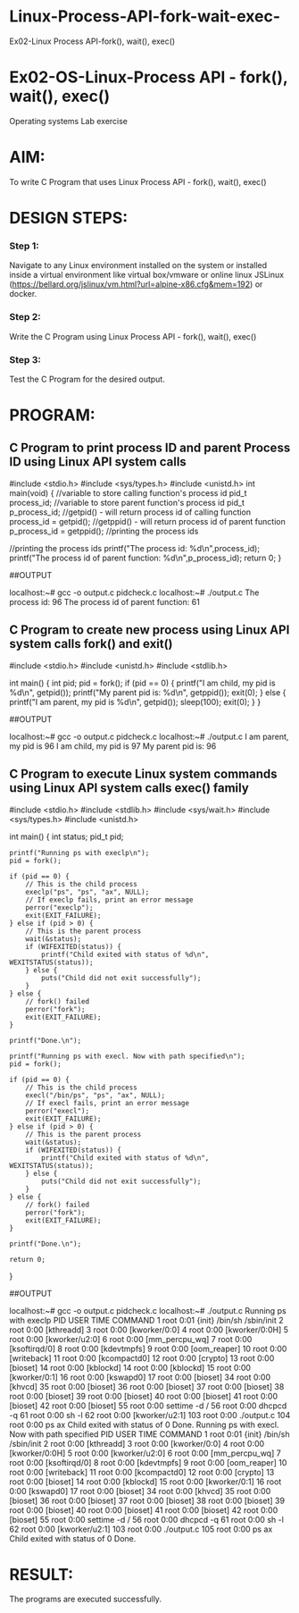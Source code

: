 # Linux-Process-API-fork-wait-exec-
Ex02-Linux Process API-fork(), wait(), exec()
# Ex02-OS-Linux-Process API - fork(), wait(), exec()
Operating systems Lab exercise


# AIM:
To write C Program that uses Linux Process API - fork(), wait(), exec()

# DESIGN STEPS:

### Step 1:

Navigate to any Linux environment installed on the system or installed inside a virtual environment like virtual box/vmware or online linux JSLinux (https://bellard.org/jslinux/vm.html?url=alpine-x86.cfg&mem=192) or docker.

### Step 2:

Write the C Program using Linux Process API - fork(), wait(), exec()

### Step 3:

Test the C Program for the desired output. 

# PROGRAM:

## C Program to print process ID and parent Process ID using Linux API system calls



#include <stdio.h>
#include <sys/types.h>
#include <unistd.h>
int main(void)
{	//variable to store calling function's process id
	pid_t process_id;
	//variable to store parent function's process id
	pid_t p_process_id;
	//getpid() - will return process id of calling function
	process_id = getpid();
	//getppid() - will return process id of parent function
	p_process_id = getppid();
	//printing the process ids

//printing the process ids
	printf("The process id: %d\n",process_id);
	printf("The process id of parent function: %d\n",p_process_id);
	return 0; }













##OUTPUT



localhost:~# gcc -o output.c pidcheck.c
localhost:~# ./output.c
The process id: 96
The process id of parent function: 61










## C Program to create new process using Linux API system calls fork() and exit()

#include <stdio.h>
#include <unistd.h>
#include <stdlib.h>

int main() {
    int pid;
    pid = fork();
    if (pid == 0) {
        printf("I am child, my pid is %d\n", getpid());
        printf("My parent pid is: %d\n", getppid());
        exit(0);
    } else {
        printf("I am parent, my pid is %d\n", getpid());
        sleep(100);
        exit(0);
    }
}











##OUTPUT


localhost:~# gcc -o output.c pidcheck.c
localhost:~# ./output.c
I am parent, my pid is 96
I am child, my pid is 97
My parent pid is: 96





## C Program to execute Linux system commands using Linux API system calls exec() family


#include <stdio.h>
#include <stdlib.h>
#include <sys/wait.h>
#include <sys/types.h>
#include <unistd.h>

int main() {
    int status;
    pid_t pid;

    printf("Running ps with execlp\n");
    pid = fork();
    
    if (pid == 0) {
        // This is the child process
        execlp("ps", "ps", "ax", NULL);
        // If execlp fails, print an error message
        perror("execlp");
        exit(EXIT_FAILURE);
    } else if (pid > 0) {
        // This is the parent process
        wait(&status);
        if (WIFEXITED(status)) {
            printf("Child exited with status of %d\n", WEXITSTATUS(status));
        } else {
            puts("Child did not exit successfully");
        }
    } else {
        // fork() failed
        perror("fork");
        exit(EXIT_FAILURE);
    }
    
    printf("Done.\n");

    printf("Running ps with execl. Now with path specified\n");
    pid = fork();
    
    if (pid == 0) {
        // This is the child process
        execl("/bin/ps", "ps", "ax", NULL);
        // If execl fails, print an error message
        perror("execl");
        exit(EXIT_FAILURE);
    } else if (pid > 0) {
        // This is the parent process
        wait(&status);
        if (WIFEXITED(status)) {
            printf("Child exited with status of %d\n", WEXITSTATUS(status));
        } else {
            puts("Child did not exit successfully");
        }
    } else {
        // fork() failed
        perror("fork");
        exit(EXIT_FAILURE);
    }
    
    printf("Done.\n");

    return 0;
}























##OUTPUT

localhost:~# gcc -o output.c pidcheck.c
localhost:~# ./output.c
Running ps with execlp
PID   USER     TIME  COMMAND
    1 root      0:01 {init} /bin/sh /sbin/init
    2 root      0:00 [kthreadd]
    3 root      0:00 [kworker/0:0]
    4 root      0:00 [kworker/0:0H]
    5 root      0:00 [kworker/u2:0]
    6 root      0:00 [mm_percpu_wq]
    7 root      0:00 [ksoftirqd/0]
    8 root      0:00 [kdevtmpfs]
    9 root      0:00 [oom_reaper]
   10 root      0:00 [writeback]
   11 root      0:00 [kcompactd0]
   12 root      0:00 [crypto]
   13 root      0:00 [bioset]
   14 root      0:00 [kblockd]
14 root      0:00 [kblockd]
   15 root      0:00 [kworker/0:1]
   16 root      0:00 [kswapd0]
   17 root      0:00 [bioset]
   34 root      0:00 [khvcd]
   35 root      0:00 [bioset]
   36 root      0:00 [bioset]
   37 root      0:00 [bioset]
   38 root      0:00 [bioset]
   39 root      0:00 [bioset]
   40 root      0:00 [bioset]
   41 root      0:00 [bioset]
   42 root      0:00 [bioset]
   55 root      0:00 settime -d /
   56 root      0:00 dhcpcd -q
   61 root      0:00 sh -l
   62 root      0:00 [kworker/u2:1]
  103 root      0:00 ./output.c
  104 root      0:00 ps ax
Child exited with status of 0
Done.
Running ps with execl. Now with path specified
PID   USER     TIME  COMMAND
1 root      0:01 {init} /bin/sh /sbin/init
2 root      0:00 [kthreadd]
3 root      0:00 [kworker/0:0]
4 root      0:00 [kworker/0:0H]
5 root      0:00 [kworker/u2:0]
6 root      0:00 [mm_percpu_wq]
7 root      0:00 [ksoftirqd/0]
8 root      0:00 [kdevtmpfs]
9 root      0:00 [oom_reaper]
10 root      0:00 [writeback]
11 root      0:00 [kcompactd0]
12 root      0:00 [crypto]
13 root      0:00 [bioset]
14 root      0:00 [kblockd]
15 root      0:00 [kworker/0:1]
16 root      0:00 [kswapd0]
17 root      0:00 [bioset]
34 root      0:00 [khvcd]
35 root      0:00 [bioset]
36 root      0:00 [bioset]
37 root      0:00 [bioset]
38 root      0:00 [bioset]
39 root      0:00 [bioset]
40 root      0:00 [bioset]
41 root      0:00 [bioset]
42 root      0:00 [bioset]
55 root      0:00 settime -d /
56 root      0:00 dhcpcd -q
61 root      0:00 sh -l
62 root      0:00 [kworker/u2:1]
103 root      0:00 ./output.c
105 root      0:00 ps ax
Child exited with status of 0
Done.
















# RESULT:
The programs are executed successfully.
